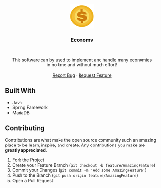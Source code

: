 <br />
<p align="center">
  <a href="https://github.com/LukasRingel/Economy">
    <img src="logo.png" alt="Logo" width="80" height="80">
  </a>

  <h3 align="center">Economy</h3>
  <br>
  <p align="center">
    This software can by used to implement and handle many economies<br>
    in no time and without much effort!
    <br />
    <br />
    <a href="https://github.com/LukasRingel/Economy/issues">Report Bug</a>
    ·
    <a href="https://github.com/LukasRingel/Economy/issues">Request Feature</a>
  </p>
</p>

## Built With

* []() Java
* []() Spring Famework
* []() MariaDB

## Contributing

Contributions are what make the open source community such an amazing place to be learn, inspire, and create. Any contributions you make are **greatly appreciated**.

1. Fork the Project
2. Create your Feature Branch (`git checkout -b feature/AmazingFeature`)
3. Commit your Changes (`git commit -m 'Add some AmazingFeature'`)
4. Push to the Branch (`git push origin feature/AmazingFeature`)
5. Open a Pull Request
